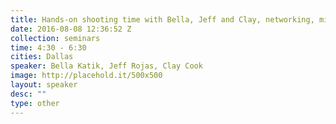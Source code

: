```yaml
---
title: Hands-on shooting time with Bella, Jeff and Clay, networking, mingle with speakers and sponsors, Capture One tip & tricks with DT and awesome giveaways!
date: 2016-08-08 12:36:52 Z
collection: seminars
time: 4:30 - 6:30
cities: Dallas
speaker: Bella Katik, Jeff Rojas, Clay Cook
image: http://placehold.it/500x500
layout: speaker
desc: ""
type: other
---
```

